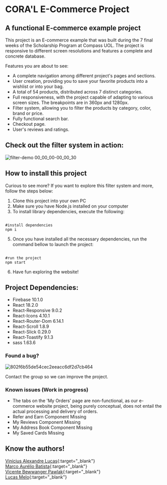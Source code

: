 # CORA'L E-Commerce Project

## A functional E-commerce example project

This project is an E-commerce example that was built during the 7 final weeks of the Scholarship Program at Compass UOL. The project is responsive to different screen resolutions and features a complete and concrete database.

Features you are about to see:

* A complete navigation among different project's pages and sections.
* User creation, providing you to save your favorite products into a wishlist or into your bag.
* A total of 54 products, distributed across 7 distinct categories.
* Full responsiveness, with the project capable of adapting to various screen sizes. The breakpoints are in 360px and 1280px.
* Filter system, allowing you to filter the products by category, color, brand or price.
* Fully functional search bar.
* Checkout page.
* User's reviews and ratings.

## Check out the filter system in action:

![filter-demo 00_00_00-00_00_30](https://github.com/MARCOadb/Desafio-Compass-4/assets/106601114/eb434048-ad70-4218-87a7-9314246119c7)

## How to install this project

Curious to see more? If you want to explore this filter system and more, follow the steps below:

1. Clone this project into your own PC
2. Make sure you have Node.js installed on your computer
3. To install library dependencies, execute the following:
  ```shell

  #install dependencies
  npm i

```
5. Once you have installed all the necessary dependencies, run the command bellow to launch the project:
  ```shell

  #run the project
  npm start

```
6. Have fun exploring the website!

## Project Dependencies:

* Firebase 10.1.0
* React 18.2.0
* React-Responsive 9.0.2
* React-Icons 4.10.1
* React-Router-Dom 6.14.1
* React-Scroll 1.8.9
* React-Slick 0.29.0
* React-Toastify 9.1.3
* sass 1.63.6

### Found a bug?

![802f6b55de54cec2eeacc6df2d7cb464](https://github.com/MARCOadb/Desafio-Compass-4/assets/106601114/e2acf184-2fdf-4691-acd1-d756f387a447)

Contact the group so we can improve the project.

### Known issues (Work in progress)

* The tabs on the 'My Orders' page are non-functional, as our e-commerce website project, being purely conceptual, does not entail the actual processing and delivery of orders.
* Refer and Earn Component Missing
* My Reviews Component Missing
* My Address Book Component Missing
* My Saved Cards Missing

## Know the authors!

[Vinícius Alexandre Lucas](https://www.linkedin.com/in/vin%C3%ADcius-alexandre-lucas/){:target="_blank"}
<br/>
[Marco Aurélio Batista](https://www.linkedin.com/in/marco-aurélio-batista-900399236/){:target="_blank"}
<br/>
[Vicente Bewwanger Pawlak](https://www.linkedin.com/in/vicente-berwanger-pawlak-a6740422b/){:target="_blank"}
<br/>
[Lucas Melo](https://www.linkedin.com/in/lucas-melo-098656288/){:target="_blank"}
